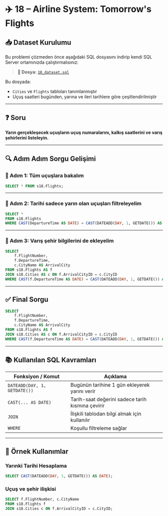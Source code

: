 # ✈️ 18 – Airline System: Tomorrow's Flights

## 📥 Dataset Kurulumu

Bu problemi çözmeden önce aşağıdaki SQL dosyasını indirip kendi SQL Server ortamınızda çalıştırmalısınız:

> **🎯 Dosya:** [`18_dataset.sql`](./18_dataset.sql)

Bu dosyada:
- `Cities` ve `Flights` tabloları tanımlanmıştır
- Uçuş saatleri bugünden, yarına ve ileri tarihlere göre çeşitlendirilmiştir

---

## ❓ Soru

**Yarın gerçekleşecek uçuşların uçuş numaralarını, kalkış saatlerini ve varış şehirlerini listeleyin.**

---

## 🔍 Adım Adım Sorgu Gelişimi

### 🧩 Adım 1: Tüm uçuşlara bakalım

```sql
SELECT * FROM s18.Flights;
```

---

### 🧩 Adım 2: Tarihi sadece yarın olan uçuşları filtreleyelim

```sql
SELECT * 
FROM s18.Flights
WHERE CAST(DepartureTime AS DATE) = CAST(DATEADD(DAY, 1, GETDATE()) AS DATE);
```

---

### 🧩 Adım 3: Varış şehir bilgilerini de ekleyelim

```sql
SELECT 
    f.FlightNumber,
    f.DepartureTime,
    c.CityName AS ArrivalCity
FROM s18.Flights AS f
JOIN s18.Cities AS c ON f.ArrivalCityID = c.CityID
WHERE CAST(f.DepartureTime AS DATE) = CAST(DATEADD(DAY, 1, GETDATE()) AS DATE);
```

---

## ✅ Final Sorgu

```sql
SELECT 
    f.FlightNumber,
    f.DepartureTime,
    c.CityName AS ArrivalCity
FROM s18.Flights AS f
JOIN s18.Cities AS c ON f.ArrivalCityID = c.CityID
WHERE CAST(f.DepartureTime AS DATE) = CAST(DATEADD(DAY, 1, GETDATE()) AS DATE);
```

---

## 📚 Kullanılan SQL Kavramları

| Fonksiyon / Komut | Açıklama |
|-------------------|----------|
| `DATEADD(DAY, 1, GETDATE())` | Bugünün tarihine 1 gün ekleyerek yarını verir |
| `CAST(... AS DATE)` | Tarih-saat değerini sadece tarih kısmına çevirir |
| `JOIN` | İlişkili tablodan bilgi almak için kullanılır |
| `WHERE` | Koşullu filtreleme sağlar |

---

## 🔎 Örnek Kullanımlar

### Yarınki Tarihi Hesaplama

```sql
SELECT CAST(DATEADD(DAY, 1, GETDATE()) AS DATE);
```

### Uçuş ve şehir ilişkisi

```sql
SELECT f.FlightNumber, c.CityName
FROM s18.Flights f
JOIN s18.Cities c ON f.ArrivalCityID = c.CityID;
```
